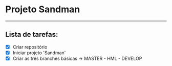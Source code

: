 
# Projeto Sandman

---

## Lista de tarefas:

- [x] Criar repositório
- [x] Iniciar projeto 'Sandman'
- [x] Criar as três branches básicas -> MASTER - HML - DEVELOP